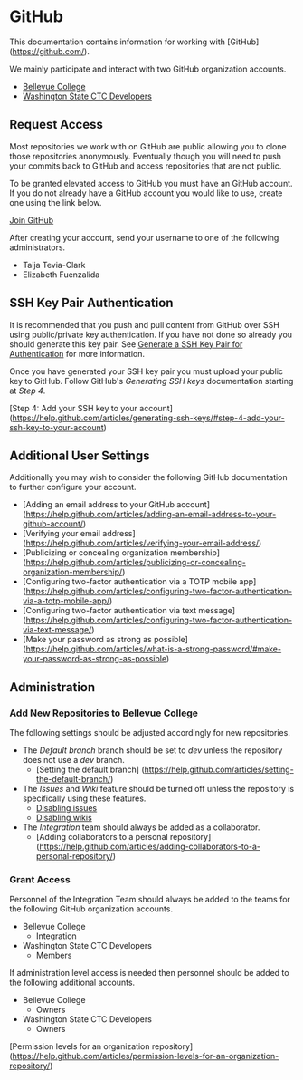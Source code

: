 # GitHub

This documentation contains information for working with [GitHub]
(https://github.com/).

We mainly participate and interact with two GitHub organization accounts.

* [Bellevue College](https://github.com/BellevueCollege/)
* [Washington State CTC Developers](https://github.com/ctcdev)

## Request Access

Most repositories we work with on GitHub are public allowing you to clone
those repositories anonymously. Eventually though you will need to push your commits back to GitHub and access repositories that are not public.

To be granted elevated access to GitHub you must have an GitHub account. If you do not already have a GitHub account you would like to use, create one using the link below.

[Join GitHub](https://github.com/join)

After creating your account, send your username to one of the following
administrators.

* Taija Tevia-Clark
* Elizabeth Fuenzalida

## SSH Key Pair Authentication

It is recommended that you push and pull content from GitHub over SSH using public/private key authentication. If you have not done so already you should generate this key pair. See [Generate a SSH Key Pair for Authentication](ssh-generate-key-pair.md) for more information.

Once you have generated your SSH key pair you must upload your public key to GitHub. Follow GitHub's *Generating SSH keys* documentation starting at *Step 4*.

[Step 4: Add your SSH key to your account]
(https://help.github.com/articles/generating-ssh-keys/#step-4-add-your-ssh-key-to-your-account)

## Additional User Settings

Additionally you may wish to consider the following GitHub documentation to further configure your account.

* [Adding an email address to your GitHub account]
  (https://help.github.com/articles/adding-an-email-address-to-your-github-account/)
* [Verifying your email address]
  (https://help.github.com/articles/verifying-your-email-address/)
* [Publicizing or concealing organization membership]
  (https://help.github.com/articles/publicizing-or-concealing-organization-membership/)
* [Configuring two-factor authentication via a TOTP mobile app]
  (https://help.github.com/articles/configuring-two-factor-authentication-via-a-totp-mobile-app/)
* [Configuring two-factor authentication via text message]
  (https://help.github.com/articles/configuring-two-factor-authentication-via-text-message/)
* [Make your password as strong as possible]
  (https://help.github.com/articles/what-is-a-strong-password/#make-your-password-as-strong-as-possible)

## Administration

### Add New Repositories to Bellevue College

The following settings should be adjusted accordingly for new repositories.

* The *Default branch* branch should be set to *dev* unless the repository does not use a *dev* branch.
    * [Setting the default branch]
      (https://help.github.com/articles/setting-the-default-branch/)
* The *Issues* and *Wiki* feature should be turned off unless the repository is specifically using these features.
    * [Disabling issues](https://help.github.com/articles/disabling-issues/)
    * [Disabling wikis](https://help.github.com/articles/disabling-wikis/)
* The *Integration* team should always be added as a collaborator.
    * [Adding collaborators to a personal repository]
      (https://help.github.com/articles/adding-collaborators-to-a-personal-repository/)

### Grant Access

Personnel of the Integration Team should always be added to the teams for the following GitHub organization accounts.

* Bellevue College
    * Integration
* Washington State CTC Developers
    * Members

If administration level access is needed then personnel should be added to the following additional accounts.

* Bellevue College
    * Owners
* Washington State CTC Developers
    * Owners

[Permission levels for an organization repository]
(https://help.github.com/articles/permission-levels-for-an-organization-repository/)
